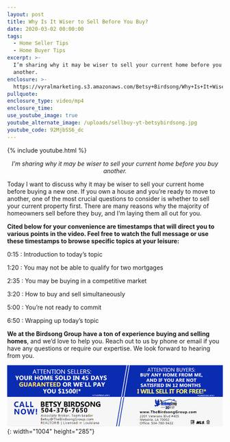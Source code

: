 ```yaml
---
layout: post
title: Why Is It Wiser to Sell Before You Buy?
date: 2020-03-02 00:00:00
tags:
  - Home Seller Tips
  - Home Buyer Tips
excerpt: >-
  I’m sharing why it may be wiser to sell your current home before you buy
  another.
enclosure: >-
  https://vyralmarketing.s3.amazonaws.com/Betsy+Birdsong/Why+Is+It+Wiser+to+Sell+Before+You+Buy_.mp4
pullquote:
enclosure_type: video/mp4
enclosure_time:
use_youtube_image: true
youtube_alternate_image: /uploads/sellbuy-yt-betsybirdsong.jpg
youtube_code: 92MjbSS6_dc
---
```


{% include youtube.html %}

<p style="text-align:center"><em>I’m sharing why it may be wiser to sell your current home before you buy another.</em></p>

Today I want to discuss why it may be wiser to sell your current home before buying a new one. If you own a house and you’re ready to move to another, one of the most crucial questions to consider is whether to sell your current property first. There are many reasons why the majority of homeowners sell before they buy, and I’m laying them all out for you.

**Cited below for your convenience are timestamps that will direct you to various points in the video. Feel free to watch the full message or use these timestamps to browse specific topics at your leisure:&nbsp;**

0:15 : Introduction to today’s topic

1:20 : You may not be able to qualify for two mortgages

2:35 : You may be buying in a competitive market

3:20 : How to buy and sell simultaneously&nbsp;

5:00 : You’re not ready to commit

6:50 : Wrapping up today’s topic

**We at the Birdsong Group have a ton of experience buying and selling homes**, and we’d love to help you. Reach out to us by phone or email if you have any questions or require our expertise. We look forward to hearing from you.

![](/uploads/birdsong-disclaimer.jpg){: width="1004" height="285"}